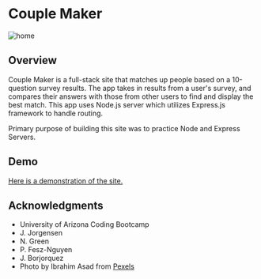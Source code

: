 # Couple Maker

![home](https://user-images.githubusercontent.com/25511541/36041494-f4ded7fa-0d85-11e8-9f60-973973ee0199.PNG)

## Overview

Couple Maker is a full-stack site that matches up people based on a 10-question survey results. The app takes in results from a user's survey, and compares their answers with those from other users to find and display the best match. This app uses Node.js server which utilizes Express.js framework to handle routing.  

Primary purpose of building this site was to practice Node and Express Servers.  

## Demo
[Here is a demonstration of the site.](www.gmail.com)

## Acknowledgments

* University of Arizona Coding Bootcamp
* J. Jorgensen
* N. Green
* P. Fesz-Nguyen
* J. Borjorquez
* Photo by Ibrahim Asad from 
[Pexels](https://www.pexels.com/photo/couple-standing-in-the-seashore-hugging-each-other-during-sunset-169215/)
